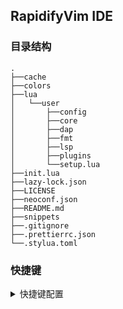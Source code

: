 ## RapidifyVim IDE

### 目录结构

```
.
├──cache
├──colors
├──lua
│   └──user
│       ├──config
│       ├──core
│       ├──dap
│       ├──fmt
│       ├──lsp
│       ├──plugins
│       └──setup.lua
├──init.lua
├──lazy-lock.json
├──LICENSE
├──neoconf.json
├──README.md
├──snippets
├──.gitignore
├──.prettierrc.json
└──.stylua.toml
```

### 快捷键

<details>
<summary>快捷键配置</summary>
</details>
